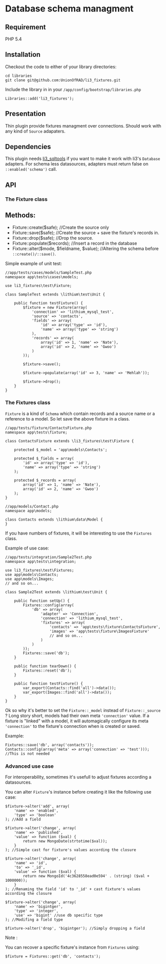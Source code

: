 # Database schema managment

## Requirement

PHP 5.4

## Installation

Checkout the code to either of your library directories:

	cd libraries
	git clone git@github.com:UnionOfRAD/li3_fixtures.git

Include the library in in your `/app/config/bootstrap/libraries.php`

	Libraries::add('li3_fixtures');

## Presentation

Thin plugin provide fixtures managment over connections. Should work with any kind of `Source` adapaters.

## Dependencies

This plugin needs [li3_sqltools](https://github.com/UnionOfRAD/li3_sqltools) if you want to make it work with li3's `Database` adapters. For schema less datasources, adapters must return false on `::enabled('schema')` call.

## API

### The Fixture class

Methods:
--------

- Fixture::create($safe); //Create the source only
- Fixture::save($safe); //Create the source + save the fixture's records in.
- Fixture::drop($safe); //Drop the source.
- Fixture::populate($records); //Insert a record in the database
- Fixture::alter($mode, $fieldname, $value); //Altering the schema before `::create()/::save()`.

Simple example of unit test:

	//app/tests/cases/models/SampleTest.php
	namespace app\tests\cases\models;

	use li3_fixtures\test\Fixture;

	class SampleTest extends \lithium\test\Unit {

		public function testFixture() {
			$fixture = new Fixture(array(
				'connection' => 'lithium_mysql_test',
				'source' => 'contacts',
				'fields' => array(
					'id' => array('type' => 'id'),
					'name' => array('type' => 'string')
				),
				'records' => array(
					array('id' => 1, 'name' => 'Nate'),
					array('id' => 2, 'name' => 'Gwoo')
				)
			));

			$fixture->save();

			$fixture->populate(array('id' => 3, 'name' => 'Mehlah'));

			$fixture->drop();
		}
	}

### The Fixtures class

`Fixture` is a kind of `Schema` which contain records and a source name or a reference to a model.
So let save the above fixture in a class.

	//app/tests/fixture/ContactsFixture.php
	namespace app\tests\fixture;

	class ContactsFixture extends \li3_fixtures\test\Fixture {

		protected $_model = 'app\models\Contacts';

		protected $_fields = array(
			'id' => array('type' => 'id'),
			'name' => array('type' => 'string')
		);

		protected $_records = array(
			array('id' => 1, 'name' => 'Nate'),
			array('id' => 2, 'name' => 'Gwoo')
		);
	}

	//app/models/Contact.php
	namespace app\models;

	class Contacts extends \lithium\data\Model {
	}

If you have numbers of fixtures, it will be interesting to use the `Fixtures` class.

Example of use case:

	//app/tests/integration/Sample2Test.php
	namespace app\tests\integration;

	use li3_fixtures\test\Fixtures;
	use app\models\Contacts;
	use app\models\Images;
	// and so on...

	class Sample2Test extends \lithium\test\Unit {

		public function setUp() {
			Fixtures::config(array(
				'db' => array(
					'adapter' => 'Connection',
					'connection' => 'lithium_mysql_test',
					'fixtures' => array(
						'contacts' => 'app\tests\fixture\ContactsFixture',
						'images' => 'app\tests\fixture\ImagesFixture'
						// and so on...
					)
				)
			));
			Fixtures::save('db');
		}

		public function tearDown() {
			Fixtures::reset('db');
		}

		public function testFixture() {
			var_export(Contacts::find('all')->data());
			var_export(Images::find('all')->data());
		}
	}

Ok so why it's better to set the `Fixture::_model` instead of `Fixture::_source` ? Long story short,
models had their own meta `'connection'` value. If a fixture is "linked" with a model, it will
automagically configure its meta `'connection'` to the fixture's connection when is created or saved.

Example:

	Fixtures::save('db', array('contacts'));
	Contacts::config(array('meta' => array('connection' => 'test'))); //This is not needed

### Advanced use case

For interoperability, sometimes it's usefull to adjust fixtures according a datasources.

You can alter `Fixture`'s instance before creating it like the following use case:

	$fixture->alter('add', array(
		'name' => 'enabled',
		'type' => 'boolean'
	); //Add a field

	$fixture->alter('change', array(
		'name' => 'published',
		'value' => function ($val) {
			return new MongoDate(strtotime($val));
		}
	); //Simple cast for fixture's values according the closure

	$fixture->alter('change', array(
		'name' => 'id',
		'to' => '_id',
		'value' => function ($val) {
			return new MongoId('4c3628558ead0e594' . (string) ($val + 1000000));
		}
	); //Renaming the field 'id' to '_id' + cast fixture's values according the closure

	$fixture->alter('change', array(
		'name' => 'bigintger',
		'type' => 'integer',
		'use' => 'bigint' //use db specific type
	); //Modifing a field type

	$fixture->alter('drop', 'bigintger'); //Simply dropping a field

Note :

You can recover a specific fixture's instance from `Fixtures` using:

	$fixture = Fixtures::get('db', 'contacts');